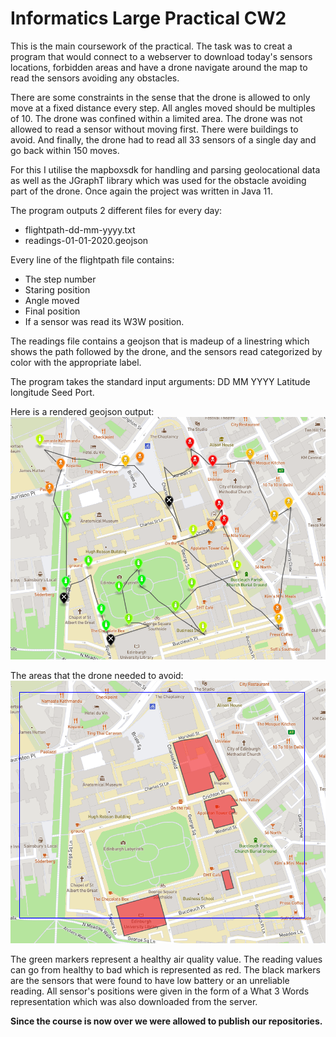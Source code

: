 # Informatics Large Practical CW2

This is the main coursework of the practical. The task was to creat a program that would connect to a webserver to download today's sensors locations, forbidden areas and have a drone navigate around the map to read the sensors avoiding any obstacles.

There are some constraints in the sense that the drone is allowed to only move at a fixed distance every step. All angles moved should be multiples of 10. The drone was confined within a limited area. The drone was not allowed to read a sensor without moving first. There were buildings to avoid. And finally, the drone had to read all 33 sensors of a single day and go back within 150 moves.

For this I utilise the mapboxsdk for handling and parsing geolocational data as well as the JGraphT library which was used for the obstacle avoiding part of the drone. Once again the project was written in Java 11.

The program outputs 2 different files for every day:
- flightpath-dd-mm-yyyy.txt
- readings-01-01-2020.geojson

Every line of the flightpath file contains:

- The step number
- Staring position
- Angle moved
- Final position
- If a sensor was read its W3W position.

The readings file contains a geojson that is madeup of a linestring which shows the path followed by the drone, and the sensors read categorized by color with the appropriate label.


The program takes the standard input arguments: DD MM YYYY Latitude longitude Seed Port.

Here is a rendered geojson output:
![](readings.png)

The areas that the drone needed to avoid:
![](avoid.png)

The green markers represent a healthy air quality value. The reading values can go from healthy to bad which is represented as red. The black markers are the sensors that were found to have low battery or an unreliable reading. All sensor's positions were given in the form of a What 3 Words representation which was also downloaded from the server.

**Since the course is now over we were allowed to publish our repositories.**
